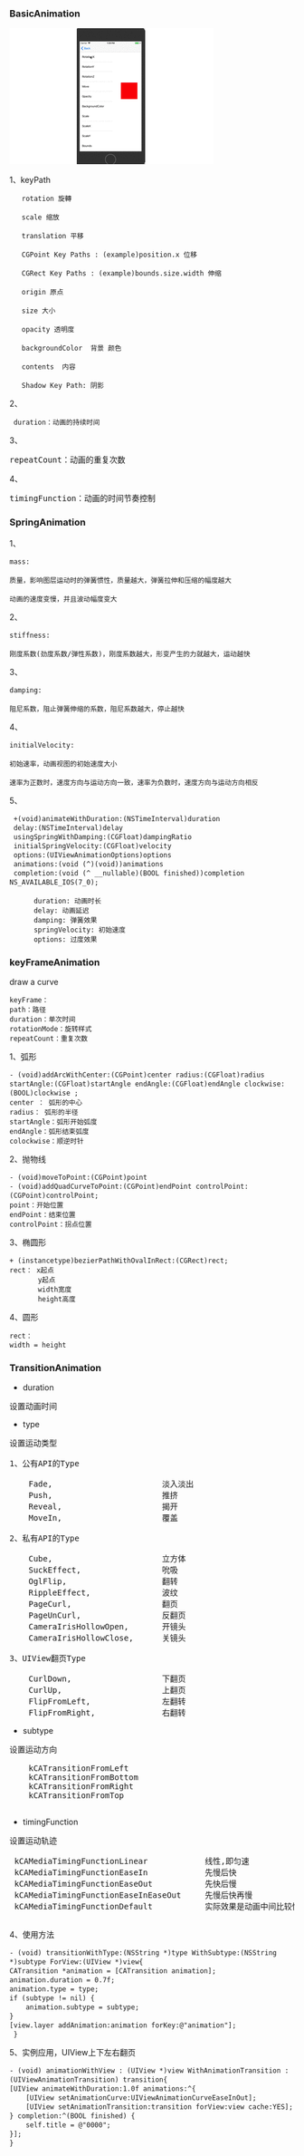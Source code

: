 ### BasicAnimation

![animation](./Animation.gif)

1、keyPath

       rotation 旋轉
    
       scale 缩放
     
       translation 平移
       
       CGPoint Key Paths : (example)position.x 位移
    
       CGRect Key Paths : (example)bounds.size.width 伸缩
    
       origin 原点
       
       size 大小
       
       opacity 透明度
       
       backgroundColor  背景 颜色
     
       contents  内容
       
       Shadow Key Path: 阴影
       
2、

     duration：动画的持续时间
     
     
3、
　　<pre>repeatCount：动画的重复次数</pre>

4、
　　<pre>timingFunction：动画的时间节奏控制</pre>
       
  
### SpringAnimation

1、

    mass:
 
    质量，影响图层运动时的弹簧惯性，质量越大，弹簧拉伸和压缩的幅度越大
 
    动画的速度变慢，并且波动幅度变大
2、 

    stiffness:
 
    刚度系数(劲度系数/弹性系数)，刚度系数越大，形变产生的力就越大，运动越快
3、
 
    damping:
 
    阻尼系数，阻止弹簧伸缩的系数，阻尼系数越大，停止越快
4、

    initialVelocity:
 
    初始速率，动画视图的初始速度大小

    速率为正数时，速度方向与运动方向一致，速率为负数时，速度方向与运动方向相反
5、

     +(void)animateWithDuration:(NSTimeInterval)duration 
     delay:(NSTimeInterval)delay 
     usingSpringWithDamping:(CGFloat)dampingRatio   
     initialSpringVelocity:(CGFloat)velocity 
     options:(UIViewAnimationOptions)options 
     animations:(void (^)(void))animations 
     completion:(void (^ __nullable)(BOOL finished))completion NS_AVAILABLE_IOS(7_0);
     
          duration: 动画时长
          delay: 动画延迟
          damping: 弹簧效果
          springVelocity: 初始速度
          options: 过度效果
          
          
### keyFrameAnimation

draw  a curve

    keyFrame：
    path：路径
    duration：单次时间
    rotationMode：旋转样式
    repeatCount：重复次数
   
1、弧形
 
    - (void)addArcWithCenter:(CGPoint)center radius:(CGFloat)radius startAngle:(CGFloat)startAngle endAngle:(CGFloat)endAngle clockwise:(BOOL)clockwise ;
    center ： 弧形的中心
    radius： 弧形的半径
    startAngle：弧形开始弧度
    endAngle：弧形结束弧度
    colockwise：顺逆时针
 
2、抛物线

    - (void)moveToPoint:(CGPoint)point
    - (void)addQuadCurveToPoint:(CGPoint)endPoint controlPoint:(CGPoint)controlPoint;
    point：开始位置
    endPoint：结束位置
    controlPoint：拐点位置
 
3、椭圆形
 
    + (instancetype)bezierPathWithOvalInRect:(CGRect)rect;
    rect： x起点
           y起点
           width宽度
           height高度
          
4、圆形

    rect：
    width = height
 
   
### TransitionAnimation

* duration

<pre>设置动画时间</pre>

* type

<pre>设置运动类型

1、公有API的Type

    Fade,                       淡入淡出
    Push,                       推挤
    Reveal,                     揭开
    MoveIn,                     覆盖
    
2、私有API的Type

    Cube,                       立方体
    SuckEffect,                 吮吸
    OglFlip,                    翻转
    RippleEffect,               波纹
    PageCurl,                   翻页
    PageUnCurl,                 反翻页
    CameraIrisHollowOpen,       开镜头
    CameraIrisHollowClose,      关镜头
    
3、UIView翻页Type

    CurlDown,                   下翻页
    CurlUp,                     上翻页
    FlipFromLeft,               左翻转
    FlipFromRight,              右翻转
</pre>
    
* subtype

<pre>设置运动方向

    kCATransitionFromLeft
    kCATransitionFromBottom
    kCATransitionFromRight
    kCATransitionFromTop
    
</pre>

* timingFunction

<pre>设置运动轨迹

 kCAMediaTimingFunctionLinear            线性,即匀速
 kCAMediaTimingFunctionEaseIn            先慢后快
 kCAMediaTimingFunctionEaseOut           先快后慢
 kCAMediaTimingFunctionEaseInEaseOut     先慢后快再慢
 kCAMediaTimingFunctionDefault           实际效果是动画中间比较快.
 
</pre>
    
    
4、使用方法

    - (void) transitionWithType:(NSString *)type WithSubtype:(NSString *)subtype ForView:(UIView *)view{
    CATransition *animation = [CATransition animation];
    animation.duration = 0.7f;
    animation.type = type;
    if (subtype != nil) {
        animation.subtype = subtype;
    }
    [view.layer addAnimation:animation forKey:@"animation"];
     }
     
5、实例应用，UIView上下左右翻页

    - (void) animationWithView : (UIView *)view WithAnimationTransition : (UIViewAnimationTransition) transition{
    [UIView animateWithDuration:1.0f animations:^{
        [UIView setAnimationCurve:UIViewAnimationCurveEaseInOut];
        [UIView setAnimationTransition:transition forView:view cache:YES];
    } completion:^(BOOL finished) {
        self.title = @"0000";
    }];
    }

